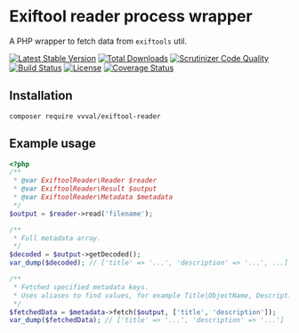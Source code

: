 # Exiftool reader process wrapper
A PHP wrapper to fetch data from `exiftools` util.

[![Latest Stable Version](https://poser.pugx.org/vvval/exiftool-reader/v/stable)](https://packagist.org/packages/vvval/exiftool-reader) 
[![Total Downloads](https://poser.pugx.org/vvval/exiftool-reader/downloads)](https://packagist.org/packages/vvval/exiftool-reader) 
[![Scrutinizer Code Quality](https://scrutinizer-ci.com/g/vvval/exiftool-reader/badges/quality-score.png)](https://scrutinizer-ci.com/g/vvval/exiftool-reader) 
[![Build Status](https://travis-ci.org/vvval/exiftool-reader.svg?branch=master)](https://travis-ci.org/vvval/exiftool-reader)
[![License](https://poser.pugx.org/vvval/exiftool-reader/license)](https://packagist.org/packages/vvval/exiftool-reader)
[![Coverage Status](https://coveralls.io/repos/github/vvval/exiftool-reader/badge.svg?branch=master)](https://coveralls.io/github/vvval/exiftool-reader?branch=master)
## Installation
```
composer require vvval/exiftool-reader
```

## Example usage
```php
<?php
/**
 * @var ExiftoolReader\Reader $reader
 * @var ExiftoolReader\Result $output
 * @var ExiftoolReader\Metadata $metadata
 */
$output = $reader->read('filename');

/**
 * Full metadata array.
 */
$decoded = $output->getDecoded();
var_dump($decoded); // ['title' => '...', 'description' => '...', ...]

/**
 * Fetched specified metadata keys.
 * Uses aliases to find values, for example Title|ObjectName, Description|Caption-Abstract|ImageDescription, etc...
 */
$fetchedData = $metadata->fetch($output, ['title', 'description']);
var_dump($fetchedData); // ['title' => '...', 'description' => '...']
```
